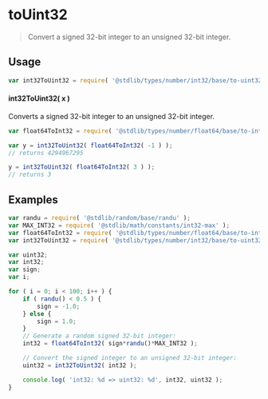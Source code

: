 # toUint32

> Convert a signed 32-bit integer to an unsigned 32-bit integer.

<section class="usage">

## Usage

```javascript
var int32ToUint32 = require( '@stdlib/types/number/int32/base/to-uint32' );
```

#### int32ToUint32( x )

Converts a signed 32-bit integer to an unsigned 32-bit integer.

```javascript
var float64ToInt32 = require( '@stdlib/types/number/float64/base/to-int32' );

var y = int32ToUint32( float64ToInt32( -1 ) );
// returns 4294967295

y = int32ToUint32( float64ToInt32( 3 ) );
// returns 3
```

</section>

<!-- /.usage -->

<section class="examples">

## Examples

```javascript
var randu = require( '@stdlib/random/base/randu' );
var MAX_INT32 = require( '@stdlib/math/constants/int32-max' );
var float64ToInt32 = require( '@stdlib/types/number/float64/base/to-int32' );
var int32ToUint32 = require( '@stdlib/types/number/int32/base/to-uint32' );

var uint32;
var int32;
var sign;
var i;

for ( i = 0; i < 100; i++ ) {
    if ( randu() < 0.5 ) {
        sign = -1.0;
    } else {
        sign = 1.0;
    }
    // Generate a random signed 32-bit integer:
    int32 = float64ToInt32( sign*randu()*MAX_INT32 );

    // Convert the signed integer to an unsigned 32-bit integer:
    uint32 = int32ToUint32( int32 );

    console.log( 'int32: %d => uint32: %d', int32, uint32 );
}
```

</section>

<!-- /.examples -->

<section class="links">

</section>

<!-- /.links -->
